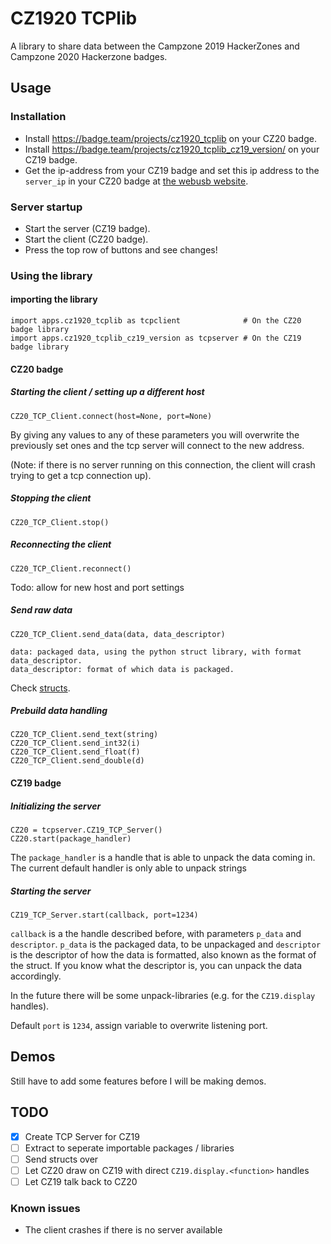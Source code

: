 # CZ1920 TCPlib

A library to share data between the Campzone 2019 HackerZones and Campzone 2020 Hackerzone badges. 

## Usage
### Installation
- Install https://badge.team/projects/cz1920_tcplib on your CZ20 badge.
- Install https://badge.team/projects/cz1920_tcplib_cz19_version/ on your CZ19 badge.
- Get the ip-address from your CZ19 badge and set this ip address to the `server_ip` in your CZ20 badge at [the webusb website](webusb.hackz.one/settings).

### Server startup
- Start the server (CZ19 badge).
- Start the client (CZ20 badge).
- Press the top row of buttons and see changes!

### Using the library
#### importing the library
```
import apps.cz1920_tcplib as tcpclient              # On the CZ20 badge library
import apps.cz1920_tcplib_cz19_version as tcpserver # On the CZ19 badge library
```
#### CZ20 badge
##### Starting the client / setting up a different host
```
CZ20_TCP_Client.connect(host=None, port=None)
```

By giving any values to any of these parameters you will overwrite the previously set ones and the tcp server will connect to the new address.

(Note: if there is no server running on this connection, the client will crash trying to get a tcp connection up).

##### Stopping the client
```
CZ20_TCP_Client.stop()
```

##### Reconnecting the client
```
CZ20_TCP_Client.reconnect()
```

Todo: allow for new host and port settings

##### Send raw data
```
CZ20_TCP_Client.send_data(data, data_descriptor)

data: packaged data, using the python struct library, with format data_descriptor.
data_descriptor: format of which data is packaged.
```

Check [structs](https://docs.python.org/3.5/library/struct.html#format-characters).

##### Prebuild data handling
```
CZ20_TCP_Client.send_text(string)
CZ20_TCP_Client.send_int32(i)
CZ20_TCP_Client.send_float(f)
CZ20_TCP_Client.send_double(d)
```

#### CZ19 badge
##### Initializing the server
```
CZ20 = tcpserver.CZ19_TCP_Server()
CZ20.start(package_handler)
```

The `package_handler` is a handle that is able to unpack the data coming in. The current default handler is only able to unpack strings

##### Starting the server
```
CZ19_TCP_Server.start(callback, port=1234)
```

`callback` is a the handle described before, with parameters `p_data` and `descriptor`.
`p_data` is the packaged data, to be unpackaged and `descriptor` is the descriptor of how the data is formatted, also known as the format of the struct. If you know what the descriptor is, you can unpack the data accordingly.

In the future there will be some unpack-libraries (e.g. for the `CZ19.display` handles).

Default `port` is `1234`, assign variable to overwrite listening port.

## Demos
Still have to add some features before I will be making demos.

## TODO
- [x] Create TCP Server for CZ19
- [ ] Extract to seperate importable packages / libraries
- [ ] Send structs over
- [ ] Let CZ20 draw on CZ19 with direct `CZ19.display.<function>` handles
- [ ] Let CZ19 talk back to CZ20

### Known issues
- The client crashes if there is no server available
